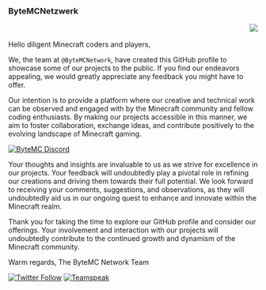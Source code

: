 <h3 align="left">ByteMCNetzwerk
  <p align="right"> <img src="https://komarev.com/ghpvc/?username=ByteMCNetzwerk&label=Profile%20views&color=e6a40b&style=flat" /> </p>
</h3>

Hello diligent Minecraft coders and players,

We, the team at `@ByteMCNetwork`, have created this GitHub profile to showcase some of our projects to the public. If you find our endeavors appealing, we would greatly appreciate any feedback you might have to offer.

Our intention is to provide a platform where our creative and technical work can be observed and engaged with by the Minecraft community and fellow coding enthusiasts. By making our projects accessible in this manner, we aim to foster collaboration, exchange ideas, and contribute positively to the evolving landscape of Minecraft gaming.

<a href="discord.bytemc.de">
         <img alt="ByteMC Discord" src="https://discord.com/api/guilds/1039109366361620550/widget.png?style=banner2">
</a>
<p></p>


Your thoughts and insights are invaluable to us as we strive for excellence in our projects. Your feedback will undoubtedly play a pivotal role in refining our creations and driving them towards their full potential. We look forward to receiving your comments, suggestions, and observations, as they will undoubtedly aid us in our ongoing quest to enhance and innovate within the Minecraft realm.

Thank you for taking the time to explore our GitHub profile and consider our offerings. Your involvement and interaction with our projects will undoubtedly contribute to the continued growth and dynamism of the Minecraft community.

Warm regards,
The ByteMC Network Team

<p></p>

[![Twitter Follow](https://img.shields.io/twitter/follow/ByteMCNetzwerk?color=1DA1F2&logo=twitter&style=for-the-badge)](https://twitter.com/ByteMCNetzwerk)
[![Teamspeak][teamspeak-shield]][teamspeak-url]

[teamspeak-shield]: https://img.shields.io/badge/-Teamspeak-black.svg?style=for-the-badge&logo=teamspeak&colorB=555
[teamspeak-url]: ts3server://bytemc.de
